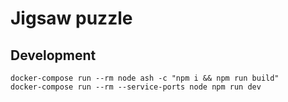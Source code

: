 # Jigsaw puzzle

## Development

    docker-compose run --rm node ash -c "npm i && npm run build"
    docker-compose run --rm --service-ports node npm run dev
